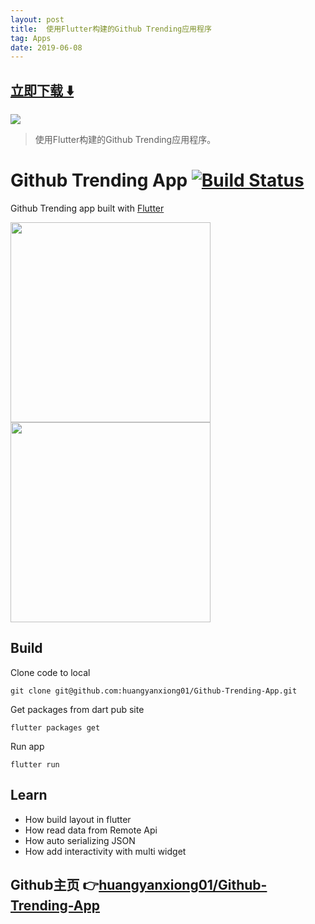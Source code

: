 ```yaml
---
layout: post
title:  使用Flutter构建的Github Trending应用程序
tag: Apps
date: 2019-06-08
---
```


 


## [立即下载 ️⬇️ ](https://codeload.github.com/huangyanxiong01/Github-Trending-App/zip/master) 
<p-4> 

 
![](https://flutterawesome.com/content/images/2019/04/Github-Trending-App.jpg)
 
>
> 使用Flutter构建的Github Trending应用程序。
>

 
# Github Trending App [![Build Status](https://travis-ci.org/huangyanxiong01/Github-Trending-App.svg?branch=master)](https://travis-ci.org/huangyanxiong01/Github-Trending-App)

Github Trending app built with [Flutter](https://github.com/flutter)


<img align="left" src="./images/Screenshot_1555422547.png" width="320"/>  
<img  src="./images/Screenshot_1555422560.png" width="320"/>




## Build

Clone code to local

```
git clone git@github.com:huangyanxiong01/Github-Trending-App.git
```

Get packages from dart pub site

```
flutter packages get
```

Run app

```
flutter run
```

## Learn

- How build layout in flutter
- How read data from Remote Api
- How auto serializing JSON
- How add interactivity with multi widget
## Github主页 👉[huangyanxiong01/Github-Trending-App](http://github.com/huangyanxiong01/Github-Trending-App)